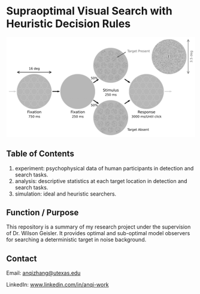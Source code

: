 # Supraoptimal Visual Search with Heuristic Decision Rules

![Detection & Search Timeline](detection-search-timeline.svg)

## Table of Contents

1. experiment: psychophysical data of human participants in detection and search tasks.
2. analysis: descriptive statistics at each target location in detection and search tasks.
3. simulation: ideal and heuristic searchers.

## Function / Purpose

This repository is a summary of my research project under the supervision of Dr. Wilson Geisler. It provides optimal and sub-optimal model observers for searching a deterministic target in noise background.

<!---
## Reference
For more details of this project, welcome to read the corresponding peer-reviewed article:
--->

## Contact

Email: anqizhang@utexas.edu

LinkedIn: www.linkedin.com/in/anqi-work
